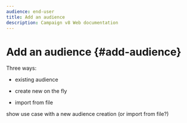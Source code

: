 ```yaml
---
audience: end-user
title: Add an audience
description: Campaign v8 Web documentation
---
```

# Add an audience {#add-audience}

<!--
Audience only created for the delivery, not available later-->

Three ways:
* existing audience
<!--
Campaign or AEP Audiences
-->
* create new on the fly
<!--
query like AEP segment builder (same component with campaign data)
-->
* import from file

show use case with a new audience creation (or import from file?)

<!--
control groups like acc: exract, random, based on attribute
-->